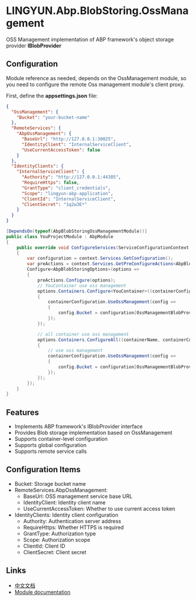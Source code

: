 # LINGYUN.Abp.BlobStoring.OssManagement

OSS Management implementation of ABP framework's object storage provider **IBlobProvider**

## Configuration

Module reference as needed, depends on the OssManagement module, so you need to configure the remote Oss management module's client proxy.

First, define the **appsettings.json** file:

```json
{
  "OssManagement": {
    "Bucket": "your-bucket-name"
  },
  "RemoteServices": {
    "AbpOssManagement": {
      "BaseUrl": "http://127.0.0.1:30025",
      "IdentityClient": "InternalServiceClient",
      "UseCurrentAccessToken": false
    }
  },
  "IdentityClients": {
    "InternalServiceClient": {
      "Authority": "http://127.0.0.1:44385",
      "RequireHttps": false,
      "GrantType": "client_credentials",
      "Scope": "lingyun-abp-application",
      "ClientId": "InternalServiceClient",
      "ClientSecret": "1q2w3E*"
    }
  }
}
```

```csharp
[DependsOn(typeof(AbpBlobStoringOssManagementModule))]
public class YouProjectModule : AbpModule
{
    public override void ConfigureServices(ServiceConfigurationContext context)
    {
        var configuration = context.Services.GetConfiguration();
        var preActions = context.Services.GetPreConfigureActions<AbpBlobStoringOptions>();
        Configure<AbpBlobStoringOptions>(options =>
        {
            preActions.Configure(options);
            // YouContainer use oss management
            options.Containers.Configure<YouContainer>((containerConfiguration) =>
            {
                containerConfiguration.UseOssManagement(config =>
                {
                    config.Bucket = configuration[OssManagementBlobProviderConfigurationNames.Bucket];
                });
            });

            // all container use oss management
            options.Containers.ConfigureAll((containerName, containerConfiguration) =>
            {
                // use oss management
                containerConfiguration.UseOssManagement(config =>
                {
                    config.Bucket = configuration[OssManagementBlobProviderConfigurationNames.Bucket];
                });
            });
        });
    }
}
```

## Features

* Implements ABP framework's IBlobProvider interface
* Provides Blob storage implementation based on OssManagement
* Supports container-level configuration
* Supports global configuration
* Supports remote service calls

## Configuration Items

* Bucket: Storage bucket name
* RemoteServices.AbpOssManagement:
  * BaseUrl: OSS management service base URL
  * IdentityClient: Identity client name
  * UseCurrentAccessToken: Whether to use current access token
* IdentityClients: Identity client configuration
  * Authority: Authentication server address
  * RequireHttps: Whether HTTPS is required
  * GrantType: Authorization type
  * Scope: Authorization scope
  * ClientId: Client ID
  * ClientSecret: Client secret

## Links

* [中文文档](./README.md)
* [Module documentation](../README.md)
